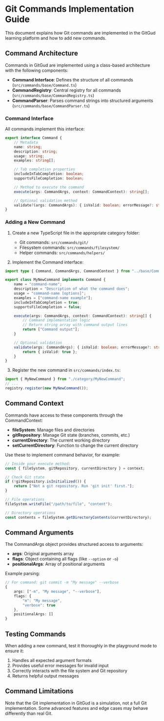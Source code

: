 # Git Commands Implementation Guide

This document explains how Git commands are implemented in the GitGud learning platform and how to add new commands.

## Command Architecture

Commands in GitGud are implemented using a class-based architecture with the following components:

- **Command Interface**: Defines the structure of all commands (`src/commands/base/Command.ts`)
- **CommandRegistry**: Central registry for all commands (`src/commands/base/CommandRegistry.ts`)
- **CommandParser**: Parses command strings into structured arguments (`src/commands/base/CommandParser.ts`)

### Command Interface

All commands implement this interface:

```typescript
export interface Command {
    // Metadata
    name: string;
    description: string;
    usage: string;
    examples: string[];

    // Tab completion properties
    includeInTabCompletion: boolean;
    supportsFileCompletion: boolean;

    // Method to execute the command
    execute(args: CommandArgs, context: CommandContext): string[];

    // Optional validation method
    validate?(args: CommandArgs): { isValid: boolean; errorMessage?: string };
}
```

### Adding a New Command

1. Create a new TypeScript file in the appropriate category folder:

    - Git commands: `src/commands/git/`
    - Filesystem commands: `src/commands/filesystem/`
    - Helper commands: `src/commands/helpers/`

2. Implement the Command interface:

```typescript
import type { Command, CommandArgs, CommandContext } from "../base/Command";

export class MyNewCommand implements Command {
    name = "command-name";
    description = "Description of what the command does";
    usage = "command-name [options]";
    examples = ["command-name example"];
    includeInTabCompletion = true;
    supportsFileCompletion = false;

    execute(args: CommandArgs, context: CommandContext): string[] {
        // Command implementation logic
        // Return string array with command output lines
        return ["Command output"];
    }

    // Optional validation
    validate(args: CommandArgs): { isValid: boolean; errorMessage?: string } {
        return { isValid: true };
    }
}
```

3. Register the new command in `src/commands/index.ts`:

```typescript
import { MyNewCommand } from "./category/MyNewCommand";
// ...
registry.register(new MyNewCommand());
```

## Command Context

Commands have access to these components through the CommandContext:

- **fileSystem**: Manage files and directories
- **gitRepository**: Manage Git state (branches, commits, etc.)
- **currentDirectory**: The current working directory
- **setCurrentDirectory**: Function to change the current directory

Use these to implement command behavior, for example:

```typescript
// Inside your execute method:
const { fileSystem, gitRepository, currentDirectory } = context;

// Check Git state
if (!gitRepository.isInitialized()) {
    return ["Not a git repository. Run 'git init' first."];
}

// File operations
fileSystem.writeFile("/path/to/file", "content");

// Directory operations
const contents = fileSystem.getDirectoryContents(currentDirectory);
```

## Command Arguments

The CommandArgs object provides structured access to arguments:

- **args**: Original arguments array
- **flags**: Object containing all flags (like `--option` or `-o`)
- **positionalArgs**: Array of positional arguments

Example parsing:

```typescript
// For command: git commit -m "My message" --verbose
{
    args: ["-m", "My message", "--verbose"],
    flags: {
        "m": "My message",
        "verbose": true
    },
    positionalArgs: []
}
```

## Testing Commands

When adding a new command, test it thoroughly in the playground mode to ensure it:

1. Handles all expected argument formats
2. Provides useful error messages for invalid input
3. Correctly interacts with the file system and Git repository
4. Returns helpful output messages

## Command Limitations

Note that the Git implementation in GitGud is a simulation, not a full Git implementation. Some advanced features and edge cases may behave differently than real Git.
